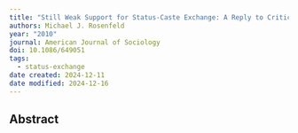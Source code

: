 ```yaml
---
title: "Still Weak Support for Status-Caste Exchange: A Reply to Critics"
authors: Michael J. Rosenfeld
year: "2010"
journal: American Journal of Sociology
doi: 10.1086/649051
tags:
  - status-exchange
date created: 2024-12-11
date modified: 2024-12-16
---
```


## Abstract
